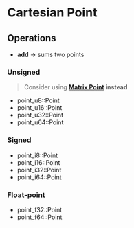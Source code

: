 # Cartesian Point

## Operations

- **add** → sums two points

### Unsigned

> Consider using **[Matrix Point](../matrix/point.md) instead**

- point_u8::Point
- point_u16::Point
- point_u32::Point
- point_u64::Point

### Signed

- point_i8::Point
- point_i16::Point
- point_i32::Point
- point_i64::Point

### Float-point

- point_f32::Point
- point_f64::Point
